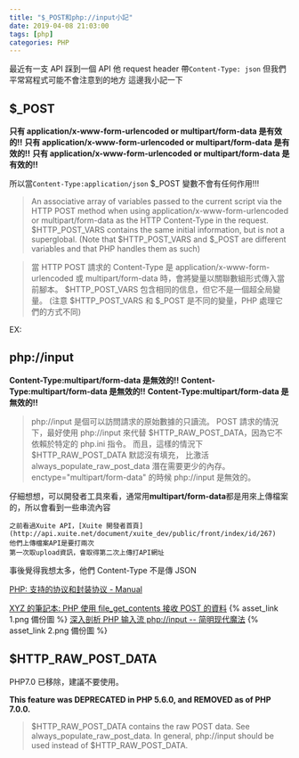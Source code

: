 ```yaml
---
title: "$_POST和php://input小記"
date: 2019-04-08 21:03:00
tags: [php]
categories: PHP
---
```


最近有一支 API 踩到一個 API
他 request header 帶`Content-Type: json`
但我們平常寫程式可能不會注意到的地方
這邊我小記一下

<!--more-->

## \$\_POST

**只有 application/x-www-form-urlencoded or multipart/form-data 是有效的!!**
**只有 application/x-www-form-urlencoded or multipart/form-data 是有效的!!**
**只有 application/x-www-form-urlencoded or multipart/form-data 是有效的!!**

所以當`Content-Type:application/json`
\$\_POST 變數不會有任何作用!!!

> An associative array of variables passed to the current script via the HTTP POST method when using application/x-www-form-urlencoded or multipart/form-data as the HTTP Content-Type in the request.
> $HTTP_POST_VARS contains the same initial information, but is not a superglobal. (Note that $HTTP_POST_VARS and \$\_POST are different variables and that PHP handles them as such)

> 當 HTTP POST 請求的 Content-Type 是 application/x-www-form-urlencoded 或 multipart/form-data 時，會將變量以關聯數組形式傳入當前腳本。
> $HTTP_POST_VARS 包含相同的信息，但它不是一個超全局變量。 (注意 $HTTP_POST_VARS 和 \$\_POST 是不同的變量，PHP 處理它們的方式不同)

EX:

## php://input

**Content-Type:multipart/form-data 是無效的!!**
**Content-Type:multipart/form-data 是無效的!!**
**Content-Type:multipart/form-data 是無效的!!**

> php://input 是個可以訪問請求的原始數據的只讀流。 POST 請求的情況下，最好使用 php://input 來代替 $HTTP_RAW_POST_DATA，因為它不依賴於特定的 php.ini 指令。 而且，這樣的情況下 $HTTP_RAW_POST_DATA 默認沒有填充， 比激活 always_populate_raw_post_data 潛在需要更少的內存。 enctype="multipart/form-data" 的時候 php://input 是無效的。

仔細想想，可以開發者工具來看，通常用**multipart/form-data**都是用來上傳檔案的，所以會看到一些串流內容

```
之前看過Xuite API，[Xuite 開發者首頁](http://api.xuite.net/document/xuite_dev/public/front/index/id/267)
他們上傳檔案API是要打兩次
第一次取upload資訊，會取得第二次上傳打API網址
```

事後覺得我想太多，他們 Content-Type 不是傳 JSON

[PHP: 支持的协议和封装协议 - Manual](https://www.php.net/manual/zh/wrappers.php)

[XYZ 的筆記本: PHP 使用 file_get_contents 接收 POST 的資料](https://xyz.cinc.biz/2013/06/php-filegetcontents-post.html) {% asset_link 1.png 備份圖 %}
[深入剖析 PHP 输入流 php://input -- 简明现代魔法](http://www.nowamagic.net/academy/detail/12220520) {% asset_link 2.png 備份圖 %}

## \$HTTP_RAW_POST_DATA

PHP7.0 已移除，建議不要使用。

**This feature was DEPRECATED in PHP 5.6.0, and REMOVED as of PHP 7.0.0.**

> $HTTP_RAW_POST_DATA contains the raw POST data. See always_populate_raw_post_data.
> In general, php://input should be used instead of $HTTP_RAW_POST_DATA.
